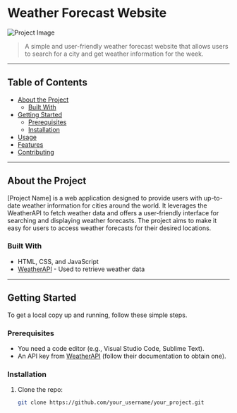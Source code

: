 
# Weather Forecast Website

![Project Image](project-image-url)

> A simple and user-friendly weather forecast website that allows users to search for a city and get weather information for the week.

---

## Table of Contents

- [About the Project](#about-the-project)
  - [Built With](#built-with)
- [Getting Started](#getting-started)
  - [Prerequisites](#prerequisites)
  - [Installation](#installation)
- [Usage](#usage)
- [Features](#features)
- [Contributing](#contributing)

---

## About the Project

[Project Name] is a web application designed to provide users with up-to-date weather information for cities around the world. It leverages the WeatherAPI to fetch weather data and offers a user-friendly interface for searching and displaying weather forecasts. The project aims to make it easy for users to access weather forecasts for their desired locations.

### Built With

- HTML, CSS, and JavaScript
- [WeatherAPI](https://rapidapi.com/weatherapi/api/weatherapi-com) - Used to retrieve weather data

---

## Getting Started

To get a local copy up and running, follow these simple steps.

### Prerequisites

- You need a code editor (e.g., Visual Studio Code, Sublime Text).
- An API key from [WeatherAPI](https://rapidapi.com/weatherapi/api/weatherapi-com) (follow their documentation to obtain one).

### Installation

1. Clone the repo:
   ```sh
   git clone https://github.com/your_username/your_project.git
